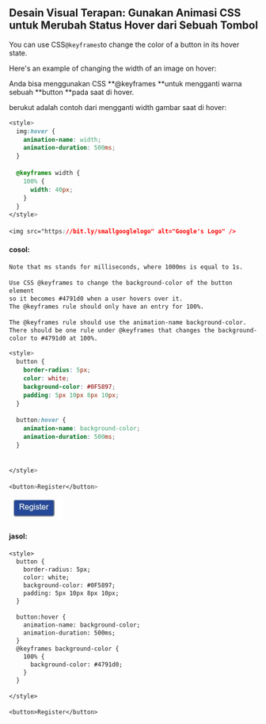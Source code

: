 ## Desain Visual Terapan: Gunakan Animasi CSS untuk Merubah Status Hover dari Sebuah Tombol

You can use CSS`@keyframes`to change the color of a button in its hover state.

Here's an example of changing the width of an image on hover:

Anda bisa menggunakan CSS **@keyframes **untuk mengganti warna sebuah **button **pada saat di hover.

berukut adalah contoh dari mengganti width gambar saat di hover:

```css
<style>
  img:hover {
    animation-name: width;
    animation-duration: 500ms;
  }

  @keyframes width {
    100% {
      width: 40px;
    }
  }
</style>

<img src="https://bit.ly/smallgooglelogo" alt="Google's Logo" />
```

#### cosol:

```
Note that ms stands for milliseconds, where 1000ms is equal to 1s.

Use CSS @keyframes to change the background-color of the button element 
so it becomes #4791d0 when a user hovers over it. 
The @keyframes rule should only have an entry for 100%.

The @keyframes rule should use the animation-name background-color.
There should be one rule under @keyframes that changes the background-color to #4791d0 at 100%.
```

```css
<style>
  button {
    border-radius: 5px;
    color: white;
    background-color: #0F5897;
    padding: 5px 10px 8px 10px;
  }

  button:hover {
    animation-name: background-color;
    animation-duration: 500ms;
  }


</style>

<button>Register</button>
```

![](/assets/reg.jpg)



#### jasol:

```
<style>
  button {
    border-radius: 5px;
    color: white;
    background-color: #0F5897;
    padding: 5px 10px 8px 10px;
  }
  
  button:hover {
    animation-name: background-color;
    animation-duration: 500ms;
  }
  @keyframes background-color {
    100% {
      background-color: #4791d0;
    }
  }
  
</style>
  
<button>Register</button>
```



